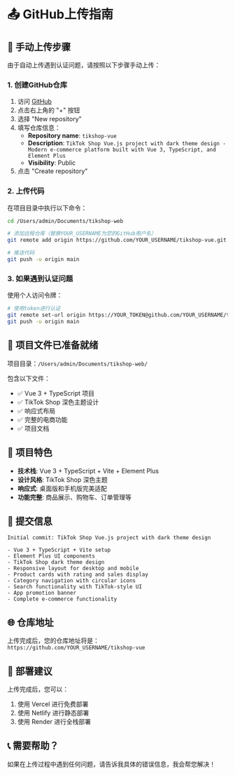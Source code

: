 # 📤 GitHub上传指南

## 🚀 手动上传步骤

由于自动上传遇到认证问题，请按照以下步骤手动上传：

### 1. 创建GitHub仓库
1. 访问 [GitHub](https://github.com)
2. 点击右上角的 "+" 按钮
3. 选择 "New repository"
4. 填写仓库信息：
   - **Repository name**: `tikshop-vue`
   - **Description**: `TikTok Shop Vue.js project with dark theme design - Modern e-commerce platform built with Vue 3, TypeScript, and Element Plus`
   - **Visibility**: Public
5. 点击 "Create repository"

### 2. 上传代码
在项目目录中执行以下命令：

```bash
cd /Users/admin/Documents/tikshop-web

# 添加远程仓库（替换YOUR_USERNAME为您的GitHub用户名）
git remote add origin https://github.com/YOUR_USERNAME/tikshop-vue.git

# 推送代码
git push -u origin main
```

### 3. 如果遇到认证问题
使用个人访问令牌：

```bash
# 使用token进行认证
git remote set-url origin https://YOUR_TOKEN@github.com/YOUR_USERNAME/tikshop-vue.git
git push -u origin main
```

## 📁 项目文件已准备就绪

项目目录：`/Users/admin/Documents/tikshop-web/`

包含以下文件：
- ✅ Vue 3 + TypeScript 项目
- ✅ TikTok Shop 深色主题设计
- ✅ 响应式布局
- ✅ 完整的电商功能
- ✅ 项目文档

## 🎯 项目特色

- **技术栈**: Vue 3 + TypeScript + Vite + Element Plus
- **设计风格**: TikTok Shop 深色主题
- **响应式**: 桌面版和手机版完美适配
- **功能完整**: 商品展示、购物车、订单管理等

## 📝 提交信息

```
Initial commit: TikTok Shop Vue.js project with dark theme design

- Vue 3 + TypeScript + Vite setup
- Element Plus UI components
- TikTok Shop dark theme design
- Responsive layout for desktop and mobile
- Product cards with rating and sales display
- Category navigation with circular icons
- Search functionality with TikTok-style UI
- App promotion banner
- Complete e-commerce functionality
```

## 🌐 仓库地址

上传完成后，您的仓库地址将是：
`https://github.com/YOUR_USERNAME/tikshop-vue`

## 🚀 部署建议

上传完成后，您可以：
1. 使用 Vercel 进行免费部署
2. 使用 Netlify 进行静态部署
3. 使用 Render 进行全栈部署

## 📞 需要帮助？

如果在上传过程中遇到任何问题，请告诉我具体的错误信息，我会帮您解决！
